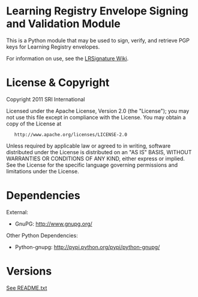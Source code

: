 Learning Registry Envelope Signing and Validation Module
=========================================================

This is a Python module that may be used to sign, verify, and retrieve
PGP keys for Learning Registry envelopes.

For information on use, see the [LRSignature Wiki](https://github.com/jimklo/LRSignature/wiki).

License & Copyright
===================

Copyright 2011 SRI International

Licensed under the Apache License, Version 2.0 (the "License");
you may not use this file except in compliance with the License.
You may obtain a copy of the License at

       http://www.apache.org/licenses/LICENSE-2.0

Unless required by applicable law or agreed to in writing, software
distributed under the License is distributed on an "AS IS" BASIS,
WITHOUT WARRANTIES OR CONDITIONS OF ANY KIND, either express or implied.
See the License for the specific language governing permissions and
limitations under the License.


Dependencies
============

External:

- GnuPG: http://www.gnupg.org/


Other Python Dependencies:

- Python-gnupg: http://pypi.python.org/pypi/python-gnupg/


Versions
========

[See README.txt](https://github.com/jimklo/LRSignature/tree/master/src "See README.txt")
